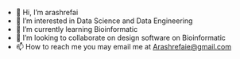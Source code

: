 - 👋 Hi, I’m arashrefai
- 👀 I’m interested in Data Science and Data Engineering
- 🌱 I’m currently learning Bioinformatic
- 💞️ I’m looking to collaborate on design software on Bioinformatic
- 📫 How to reach me you may email me at Arashrefaie@gmail.com

<!---
arashrefai/arashrefai is a ✨ special ✨ repository because its `README.md` (this file) appears on your GitHub profile.
You can click the Preview link to take a look at your changes.
--->
